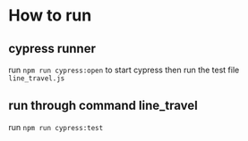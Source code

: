 # How to run

## cypress runner
run ```npm run cypress:open``` to start cypress then run the test file `line_travel.js`

## run through command line_travel
run ```npm run cypress:test```
